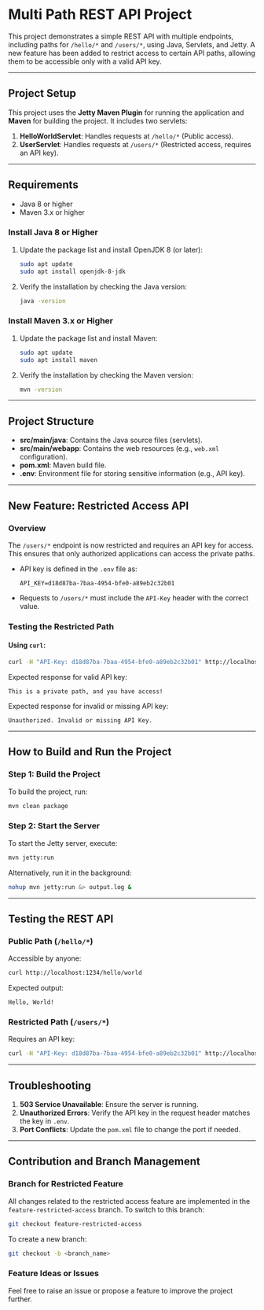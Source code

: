 # Multi Path REST API Project

This project demonstrates a simple REST API with multiple endpoints, including paths for `/hello/*` and `/users/*`, using Java, Servlets, and Jetty. A new feature has been added to restrict access to certain API paths, allowing them to be accessible only with a valid API key.

---

## Project Setup

This project uses the **Jetty Maven Plugin** for running the application and **Maven** for building the project. It includes two servlets:

1. **HelloWorldServlet**: Handles requests at `/hello/*` (Public access).
2. **UserServlet**: Handles requests at `/users/*` (Restricted access, requires an API key).

---

## Requirements

- Java 8 or higher
- Maven 3.x or higher

### Install Java 8 or Higher

1. Update the package list and install OpenJDK 8 (or later):

   ```bash
   sudo apt update
   sudo apt install openjdk-8-jdk
   ```

2. Verify the installation by checking the Java version:

   ```bash
   java -version
   ```

### Install Maven 3.x or Higher

1. Update the package list and install Maven:

   ```bash
   sudo apt update
   sudo apt install maven
   ```

2. Verify the installation by checking the Maven version:

   ```bash
   mvn -version
   ```

---

## Project Structure

- **src/main/java**: Contains the Java source files (servlets).
- **src/main/webapp**: Contains the web resources (e.g., `web.xml` configuration).
- **pom.xml**: Maven build file.
- **.env**: Environment file for storing sensitive information (e.g., API key).

---

## New Feature: Restricted Access API

### Overview

The `/users/*` endpoint is now restricted and requires an API key for access. This ensures that only authorized applications can access the private paths.

- API key is defined in the `.env` file as:

  ```
  API_KEY=d18d87ba-7baa-4954-bfe0-a89eb2c32b01
  ```

- Requests to `/users/*` must include the `API-Key` header with the correct value.

### Testing the Restricted Path

#### Using `curl`:

```bash
curl -H "API-Key: d18d87ba-7baa-4954-bfe0-a89eb2c32b01" http://localhost:1234/users/
```

Expected response for valid API key:

```
This is a private path, and you have access!
```

Expected response for invalid or missing API key:

```
Unauthorized. Invalid or missing API Key.
```

---

## How to Build and Run the Project

### Step 1: Build the Project

To build the project, run:

```bash
mvn clean package
```

### Step 2: Start the Server

To start the Jetty server, execute:

```bash
mvn jetty:run
```

Alternatively, run it in the background:

```bash
nohup mvn jetty:run &> output.log &
```

---

## Testing the REST API

### Public Path (`/hello/*`)

Accessible by anyone:

```bash
curl http://localhost:1234/hello/world
```

Expected output:

```
Hello, World!
```

### Restricted Path (`/users/*`)

Requires an API key:

```bash
curl -H "API-Key: d18d87ba-7baa-4954-bfe0-a89eb2c32b01" http://localhost:1234/users/
```

---

## Troubleshooting

1. **503 Service Unavailable**: Ensure the server is running.
2. **Unauthorized Errors**: Verify the API key in the request header matches the key in `.env`.
3. **Port Conflicts**: Update the `pom.xml` file to change the port if needed.

---

## Contribution and Branch Management

### Branch for Restricted Feature

All changes related to the restricted access feature are implemented in the `feature-restricted-access` branch. To switch to this branch:

```bash
git checkout feature-restricted-access
```

To create a new branch:

```bash
git checkout -b <branch_name>
```

### Feature Ideas or Issues

Feel free to raise an issue or propose a feature to improve the project further.
